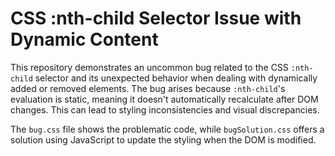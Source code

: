 # CSS :nth-child Selector Issue with Dynamic Content

This repository demonstrates an uncommon bug related to the CSS `:nth-child` selector and its unexpected behavior when dealing with dynamically added or removed elements. The bug arises because `:nth-child`'s evaluation is static, meaning it doesn't automatically recalculate after DOM changes.  This can lead to styling inconsistencies and visual discrepancies.

The `bug.css` file shows the problematic code, while `bugSolution.css` offers a solution using JavaScript to update the styling when the DOM is modified.